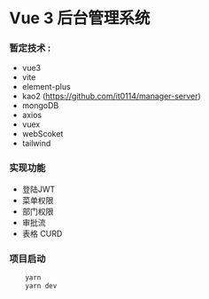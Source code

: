 # Vue 3 后台管理系统

### 暂定技术 :
 - vue3 
 - vite
 - element-plus
 - kao2   (https://github.com/it0114/manager-server)
 - mongoDB
 - axios
 - vuex
 - webScoket
 - tailwind

### 实现功能
 - 登陆JWT
 - 菜单权限
 - 部门权限 
 - 审批流 
 - 表格 CURD 

### 项目启动 
``` JavaScript
    yarn 
    yarn dev
```

